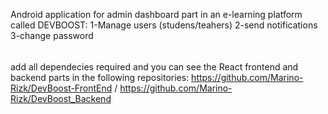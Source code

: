 Android application for admin dashboard part in an e-learning platform called DEVBOOST:
1-Manage users (studens/teahers)
2-send notifications
3-change password

######

add all dependecies required and you can see the React frontend and backend parts in the following repositories: https://github.com/Marino-Rizk/DevBoost-FrontEnd / https://github.com/Marino-Rizk/DevBoost_Backend
